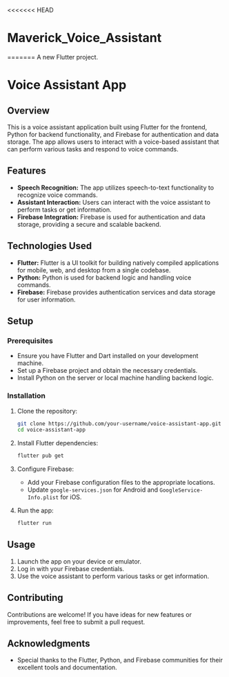 <<<<<<< HEAD
# Maverick_Voice_Assistant
=======
A new Flutter project.

# Voice Assistant App

## Overview

This is a voice assistant application built using Flutter for the frontend, Python for backend functionality, and Firebase for authentication and data storage. The app allows users to interact with a voice-based assistant that can perform various tasks and respond to voice commands.

## Features

- **Speech Recognition:** The app utilizes speech-to-text functionality to recognize voice commands.
- **Assistant Interaction:** Users can interact with the voice assistant to perform tasks or get information.
- **Firebase Integration:** Firebase is used for authentication and data storage, providing a secure and scalable backend.

## Technologies Used

- **Flutter:** Flutter is a UI toolkit for building natively compiled applications for mobile, web, and desktop from a single codebase.
- **Python:** Python is used for backend logic and handling voice commands.
- **Firebase:** Firebase provides authentication services and data storage for user information.

## Setup

### Prerequisites

- Ensure you have Flutter and Dart installed on your development machine.
- Set up a Firebase project and obtain the necessary credentials.
- Install Python on the server or local machine handling backend logic.

### Installation

1. Clone the repository:

    ```bash
    git clone https://github.com/your-username/voice-assistant-app.git
    cd voice-assistant-app
    ```

2. Install Flutter dependencies:

    ```bash
    flutter pub get
    ```

3. Configure Firebase:

    - Add your Firebase configuration files to the appropriate locations.
    - Update `google-services.json` for Android and `GoogleService-Info.plist` for iOS.

4. Run the app:

    ```bash
    flutter run
    ```

## Usage

1. Launch the app on your device or emulator.
2. Log in with your Firebase credentials.
3. Use the voice assistant to perform various tasks or get information.

## Contributing

Contributions are welcome! If you have ideas for new features or improvements, feel free to submit a pull request.


## Acknowledgments

- Special thanks to the Flutter, Python, and Firebase communities for their excellent tools and documentation.

